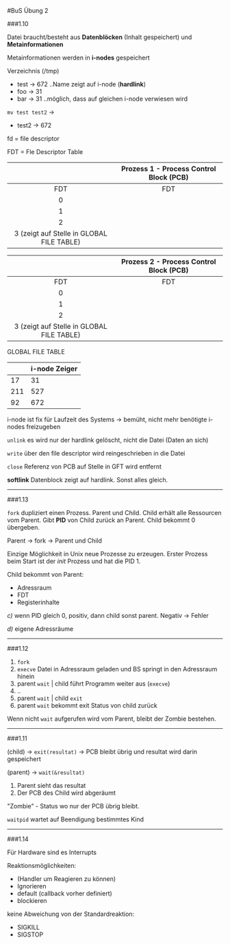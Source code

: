 #BuS Übung 2

###1.10

Datei braucht/besteht aus **Datenblöcken** (Inhalt gespeichert) und **Metainformationen**

Metainformationen werden in **i-nodes** gespeichert

Verzeichnis (/tmp)
- test -> 672  ..Name zeigt auf i-node (**hardlink**)
- foo -> 31
- bar -> 31 ..möglich, dass auf gleichen i-node verwiesen wird

`mv test test2`
->
- test2 -> 672

fd = file descriptor

FDT = Fle Descriptor Table

||Prozess 1 - Process Control Block (PCB)|
| :-: | :-: |
|FDT| FDT |
| 0 | |
| 1 | |
| 2 | |
| 3 (zeigt auf Stelle in GLOBAL FILE TABLE) | |

||Prozess 2 - Process Control Block (PCB)|
| :-: | :-: |
|FDT| FDT |
| 0 | |
| 1 | |
| 2 | |
| 3 (zeigt auf Stelle in GLOBAL FILE TABLE)| |

GLOBAL FILE TABLE

|  | i-node Zeiger |
| :- | :- |
| 17 | 31 |
| 211 | 527 |
| 92 | 672 |

i-node ist fix für Laufzeit des Systems -> bemüht, nicht mehr benötigte i-nodes freizugeben

`unlink` es wird nur der hardlink gelöscht, nicht die Datei (Daten an sich)

`write` über den file descriptor wird reingeschrieben in die Datei

`close` Referenz von PCB auf Stelle in GFT wird entfernt

**softlink** Datenblock zeigt auf hardlink. Sonst alles gleich.

---
###1.13

`fork` dupliziert einen Prozess. Parent und Child. Child erhält alle Ressourcen vom Parent. Gibt **PID** von Child zurück an Parent. Child bekommt 0 übergeben.

Parent -> fork -> Parent und Child

Einzige Möglichkeit in Unix neue Prozesse zu erzeugen. Erster Prozess beim Start ist der _init_ Prozess und hat die PID 1.

Child bekommt von Parent:
- Adressraum
- FDT
- Registerinhalte

_c)_ wenn PID gleich 0, positiv, dann child sonst parent. Negativ -> Fehler

_d)_ eigene Adressräume

---
###1.12

1. `fork`
2. `execve` Datei in Adressraum geladen und BS springt in den Adressraum hinein
3. parent `wait` | child führt Programm weiter aus (`execve`)
4. ..
5. parent `wait` | child `exit`
6. parent `wait` bekommt exit Status von child zurück

Wenn nicht ``wait`` aufgerufen wird vom Parent, bleibt der Zombie bestehen.

---
###1.11

(child) -> `exit(resultat)` -> PCB bleibt übrig und resultat wird darin gespeichert

(parent) -> `wait(&resultat)`

1. Parent sieht das resultat
2. Der PCB des Child wird abgeräumt

"Zombie" - Status wo nur der PCB übrig bleibt.

`waitpid` wartet auf Beendigung bestimmtes Kind

---
###1.14

Für Hardware sind es Interrupts

Reaktionsmöglichkeiten:
- (Handler um Reagieren zu können)
- Ignorieren
- default (callback vorher definiert)
- blockieren

keine Abweichung von der Standardreaktion:
- SIGKILL
- SIGSTOP
